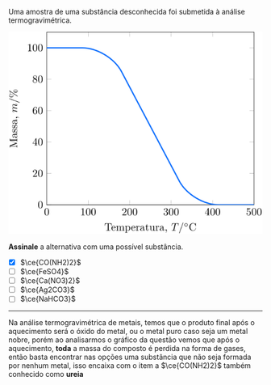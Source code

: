 Uma amostra de uma substância desconhecida foi submetida à análise termogravimétrica.

![Figura do problema 3E50.](3E50-1P.svg)

**Assinale** a alternativa com uma possível substância.

- [x] $\ce{CO(NH2)2}$
- [ ] $\ce{FeSO4}$
- [ ] $\ce{Ca(NO3)2}$
- [ ] $\ce{Ag2CO3}$
- [ ] $\ce{NaHCO3}$

---

Na análise termogravimétrica de metais, temos que o produto final após o aquecimento será o óxido do metal, ou o metal puro caso seja um metal nobre, porém ao analisarmos o gráfico da questão vemos que após o aquecimento, **toda** a massa do composto é perdida na forma de gases, então basta encontrar nas opções uma substância que não seja formada por nenhum metal, isso encaixa com o item a $\ce{CO(NH2)2}$ também conhecido como **ureia** 

